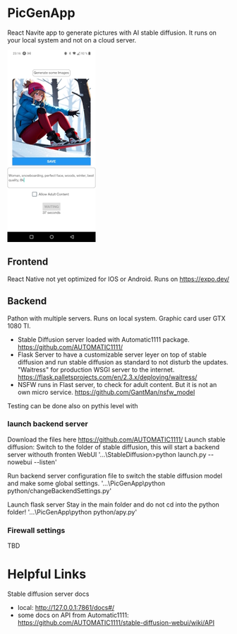 # PicGenApp

React Navite app to generate pictures with AI stable diffusion.
It runs on your local system and not on a cloud server.

![Alt text](/assets/AppExampleSmall.jpg "App Screenshot")

## Frontend
React Native not yet optimized for IOS or Android.
Runs on https://expo.dev/

## Backend
Pathon with multiple servers. Runs on local system. Graphic card user GTX 1080 TI.
- Stable Diffusion server loaded with Automatic1111 package. https://github.com/AUTOMATIC1111/
- Flask Server to have a customizable server leyer on top of stable diffusion and run stable diffusion as standard to not disturb the updates. "Waitress" for production WSGI server to the internet. https://flask.palletsprojects.com/en/2.3.x/deploying/waitress/
- NSFW runs in Flast server, to check for adult content. But it is not an own micro service. https://github.com/GantMan/nsfw_model

Testing can be done also on pythis level with 

### launch backend server
Download the files here https://github.com/AUTOMATIC1111/
Launch stable diffusion:
Switch to the folder of stable diffusion, this will start a backend server withouth fronten WebUI '...\StableDiffusion>python launch.py --nowebui --listen'


Run backend server configuration file to switch the stable diffusion model and make some global settings. '...\PicGenApp\python python/changeBackendSettings.py'

Launch flask server
Stay in the main folder and do not cd into the python folder! '...\PicGenApp\python python/apy.py'

### Firewall settings
TBD

# Helpful Links
Stable diffusion server docs
- local: http://127.0.0.1:7861/docs#/
- some docs on API from Automatic1111: https://github.com/AUTOMATIC1111/stable-diffusion-webui/wiki/API
